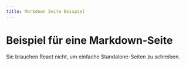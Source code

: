 ```yaml
---
title: Markdown Seite Beispiel
---
```


# Beispiel für eine Markdown-Seite

Sie brauchen React nicht, um einfache Standalone-Seiten zu schreiben.